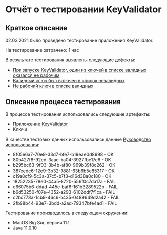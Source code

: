 # Отчёт о тестировании KeyValidator

## Краткое описание

02.03.2021 было проведено тестирование приложения KeyValidator.

На тестирование затрачено: 1 час

В результате тестирования выявлены следующие дефекты:
* [При запуске KeyValidator, один из ключей в списке валидных оказался не рабочим](https://github.com/medet-naz/Java1/issues/3)
* [Валидный ключ был включен в список невалидных](https://github.com/medet-naz/Java1/issues/2)
* [Не рабочий ключ в списке валидных](https://github.com/medet-naz/Java1/issues/1)

## Описание процесса тестирования

В процессе тестирования использовались следующие артефакты:
* Приложение [KeyValidator](https://github.com/netology-code/javaqa-homeworks/blob/master/intro/artifacts/KeyValidator.class)
* Ключи 

В качестве тестовых данных использовались данные [Руководство использования](https://github.com/netology-code/javaqa-homeworks/blob/master/intro/user-manual.md):
* 8f05e6a7-70e9-33d7-bfe7-b19eae0d8998 - OK
* 80b427f8-92cd-3aae-ba04-3927fbe17c6 - OK
* b295bc63-9f03-3b4b-af80-969b39f8c262 - OK
* 387eedc6-12e9-3b32-9881-63b6b5e85317 - OK
* c19a8cf9-5c3a-37c5-b7f3-d16d38a0c180 - OK
* 18252235-78e0-44a5-8720-556f0c7da17a - FAIL
* e66075b6-ddad-445e-baf6-161b3289522b - FAIL
* b6d53250-f07e-4352-a293-6102ddf7f1ca - FAIL
* c2bc778a-1cb9-46c6-b435-0489649d2a42 - FAIL
* 2fb98b44-93e7-3bdd-a2ad-79347bfe4ad1 - FAIL

Тестирование производилось в следующем окружении:
* MacOS Big Sur, версия 11.1
* Java 11.0.10
